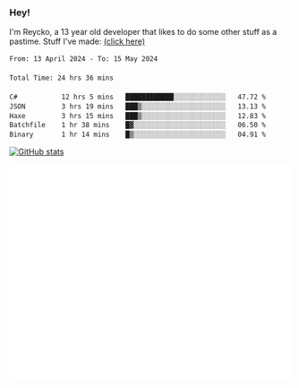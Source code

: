 ### Hey!
I'm Reycko, a 13 year old developer that likes to do some other stuff as a pastime.
Stuff I've made: [(click here)](https://pastebin.com/raw/QiNpEYja)

<!--START_SECTION:wakasection-->

```txt
From: 13 April 2024 - To: 15 May 2024

Total Time: 24 hrs 36 mins

C#           12 hrs 5 mins   ████████████░░░░░░░░░░░░░   47.72 %
JSON         3 hrs 19 mins   ███▒░░░░░░░░░░░░░░░░░░░░░   13.13 %
Haxe         3 hrs 15 mins   ███▒░░░░░░░░░░░░░░░░░░░░░   12.83 %
Batchfile    1 hr 38 mins    █▓░░░░░░░░░░░░░░░░░░░░░░░   06.50 %
Binary       1 hr 14 mins    █▒░░░░░░░░░░░░░░░░░░░░░░░   04.91 %
```

<!--END_SECTION:wakasection-->

[![GitHub stats](https://github-readme-stats.vercel.app/api?username=Reycko&show_icons=true&theme=dark&hide_title=true&count_private=true)](https://github.com/anuraghazra/github-readme-stats)

![Metrics](/github-metrics.svg)
